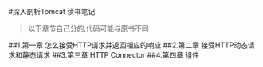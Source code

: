 #深入剖析Tomcat 读书笔记 
>以下章节自己分的,代码可能与原书不同

##1.第一章
怎么接受HTTP请求并返回相应的响应
##2.第二章
接受HTTP动态请求和静态请求
##3.第三章
HTTP Connector
##4.第四章
组件
